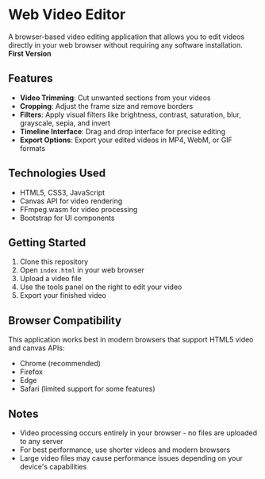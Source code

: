 # Web Video Editor

A browser-based video editing application that allows you to edit videos directly in your web browser without requiring any software installation.
**First Version**
## Features

- **Video Trimming**: Cut unwanted sections from your videos
- **Cropping**: Adjust the frame size and remove borders
- **Filters**: Apply visual filters like brightness, contrast, saturation, blur, grayscale, sepia, and invert
- **Timeline Interface**: Drag and drop interface for precise editing
- **Export Options**: Export your edited videos in MP4, WebM, or GIF formats

## Technologies Used

- HTML5, CSS3, JavaScript
- Canvas API for video rendering
- FFmpeg.wasm for video processing
- Bootstrap for UI components

## Getting Started

1. Clone this repository
2. Open `index.html` in your web browser
3. Upload a video file
4. Use the tools panel on the right to edit your video
5. Export your finished video

## Browser Compatibility

This application works best in modern browsers that support HTML5 video and canvas APIs:
- Chrome (recommended)
- Firefox
- Edge
- Safari (limited support for some features)

## Notes

- Video processing occurs entirely in your browser - no files are uploaded to any server
- For best performance, use shorter videos and modern browsers
- Large video files may cause performance issues depending on your device's capabilities
